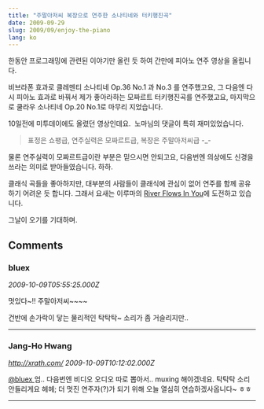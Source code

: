 ```yaml
---
title: "주말아저씨 복장으로 연주한 소나티네와 터키행진곡"
date: 2009-09-29
slug: 2009/09/enjoy-the-piano
lang: ko
---
```


한동안 프로그래밍에 관련된 이야기만 올린 듯 하여 간만에 피아노 연주 영상을 올립니다.

비브라폰 효과로 클레멘티 소나티네 Op.36 No.1 과 No.3 를 연주했고요,
그 다음엔 다시 피아노 효과로 바꿔서 제가 좋아라하는 모짜르트 터키행진곡를 연주했고요,
마지막으로 쿨라우 소나티네 Op.20 No.1로 마무리 지었습니다.

10일전에 미투데이에도 올렸던 영상인데요.  노마님의 댓글이 특히 재미있었습니다.


> 표정은 쇼팽급, 연주실력은 모짜르트급, 복장은 주말아저씨급 -_-


물론 연주실력이 모짜르트급이란 부분은 믿으시면 안되고요, 다음번엔 의상에도 신경을 쓰라는 의미로 받아들였습니다. 하하.

클래식 곡들을 좋아하지만, 대부분의 사람들이 클래식에 관심이 없어 연주를 함께 공유하기 어려운 듯 합니다. 그래서 요새는 이루마의 [River Flows In You](http://www.youtube.com/watch?v=rhN7SG-H-3k)에 도전하고 있습니다.

그날이 오기를 기대하며.

## Comments

### bluex
*2009-10-09T05:55:25.000Z*

멋있다~!! 주말아저씨~~~~

건반에 손가락이 닿는 물리적인 탁탁탁~ 소리가 좀 거슬리지만..

---

### Jang-Ho Hwang
*http://xrath.com/*
*2009-10-09T10:12:02.000Z*

[@bluex ](#comment-3223) 
엄.. 다음번엔 비디오 오디오 따로 뽑아서.. muxing 해야겠네요. 탁탁탁 소리 안들리게요 헤헤;
더 멋진 연주자(?)가 되기 위해 오늘 열심히 연습하겠사옵니다~ ㅎㅎ

---

